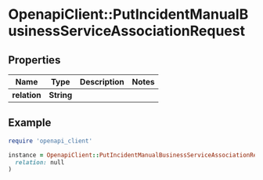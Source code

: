 # OpenapiClient::PutIncidentManualBusinessServiceAssociationRequest

## Properties

| Name | Type | Description | Notes |
| ---- | ---- | ----------- | ----- |
| **relation** | **String** |  |  |

## Example

```ruby
require 'openapi_client'

instance = OpenapiClient::PutIncidentManualBusinessServiceAssociationRequest.new(
  relation: null
)
```

